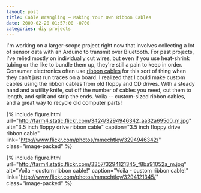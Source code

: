 ```yaml
---
layout: post
title: Cable Wrangling – Making Your Own Ribbon Cables
date: 2009-02-20 01:57:00 -0700
categories: diy projects
---
```


I'm working on a larger-scope project right now that involves collecting a lot of sensor data with an Arduino to transmit over Bluetooth. For past projects, I've relied mostly on individually cut wires, but even if you use heat-shrink tubing or the like to bundle them up, they're still a pain to keep in order. Consumer electronics often use [ribbon cables](http://en.wikipedia.org/wiki/Ribbon_cable) for this sort of thing when they can't just run traces on a board. I realized that I could make custom cables using the ribbon cables from old floppy and CD drives. With a steady hand and a utility knife, cut off the number of cables you need, cut them to length, and split and strip the ends. Voila -- custom-sized ribbon cables, and a great way to recycle old computer parts!

{% include figure.html url="http://farm4.static.flickr.com/3424/3294946342_aa32a695d0_m.jpg" alt="3.5 inch floppy drive ribbon cable" caption="3.5 inch floppy drive ribbon cable" link="http://www.flickr.com/photos/mmechtley/3294946342/" class="image-packed" %}

{% include figure.html url="http://farm4.static.flickr.com/3357/3294121345_f8ba91052a_m.jpg" alt="Voila - custom ribbon cable!" caption="Voila - custom ribbon cable!" link="http://www.flickr.com/photos/mmechtley/3294121345/" class="image-packed" %}
